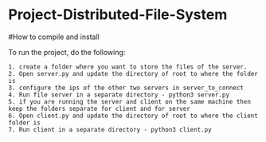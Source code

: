 # Project-Distributed-File-System

#How to compile and install

To run the project, do the following:

    1. create a folder where you want to store the files of the server.
    2. Open server.py and update the directory of root to where the folder is
    3. configure the ips of the other two servers in server_to_connect 
    4. Run file server in a separate directory - python3 server.py
    5. if you are running the server and client on the same machine then keep the folders separate for client and for server
    6. Open client.py and update the directory of root to where the client folder is
    7. Run client in a separate directory - python3 client.py

